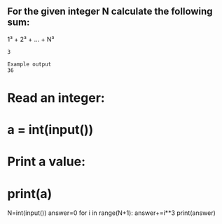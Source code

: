 ## For the given integer N calculate the following sum:

1³ + 2³ + ... + N³
```Example input
3

Example output
36
```
# Read an integer:
# a = int(input())
# Print a value:
# print(a)
N=int(input())
answer=0
for i in range(N+1):
  answer+=i**3
print(answer)  
